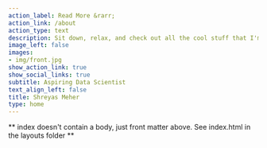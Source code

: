 ```yaml
---
action_label: Read More &rarr;
action_link: /about
action_type: text
description: Sit down, relax, and check out all the cool stuff that I'm working on! 
image_left: false
images:
- img/front.jpg
show_action_link: true
show_social_links: true
subtitle: Aspiring Data Scientist 
text_align_left: false
title: Shreyas Meher
type: home
---
```


** index doesn't contain a body, just front matter above.
See index.html in the layouts folder **
